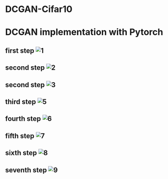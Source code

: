 # DCGAN-Cifar10
# DCGAN implementation with Pytorch


## first step ![1](https://github.com/fatihylcn/DCGAN-Cifar10/assets/81856342/db5f61c2-8f28-48e8-8068-6e193ae7371e)

## second step ![2](https://github.com/fatihylcn/DCGAN-Cifar10/assets/81856342/a4b58e2f-b6d9-4ba0-a65e-677bfac4ee22)

## second step ![3](https://github.com/fatihylcn/DCGAN-Cifar10/assets/81856342/ba7facf0-51ac-4cdf-90ce-8981f806294a)

## third step ![5](https://github.com/fatihylcn/DCGAN-Cifar10/assets/81856342/e9720f25-4383-4175-a303-707b251f7bc3)

## fourth step ![6](https://github.com/fatihylcn/DCGAN-Cifar10/assets/81856342/86e7f117-605b-48a6-8cd5-a0c0e1fcbbac)

## fifth step ![7](https://github.com/fatihylcn/DCGAN-Cifar10/assets/81856342/09c89620-393f-4e8b-a544-9c83a7e24bf3)

## sixth step ![8](https://github.com/fatihylcn/DCGAN-Cifar10/assets/81856342/93499762-3448-4967-9be0-5d9781902f7d)

## seventh step ![9](https://github.com/fatihylcn/DCGAN-Cifar10/assets/81856342/bb3f3c19-3ba2-459e-8376-c68b43f9b1f4)
